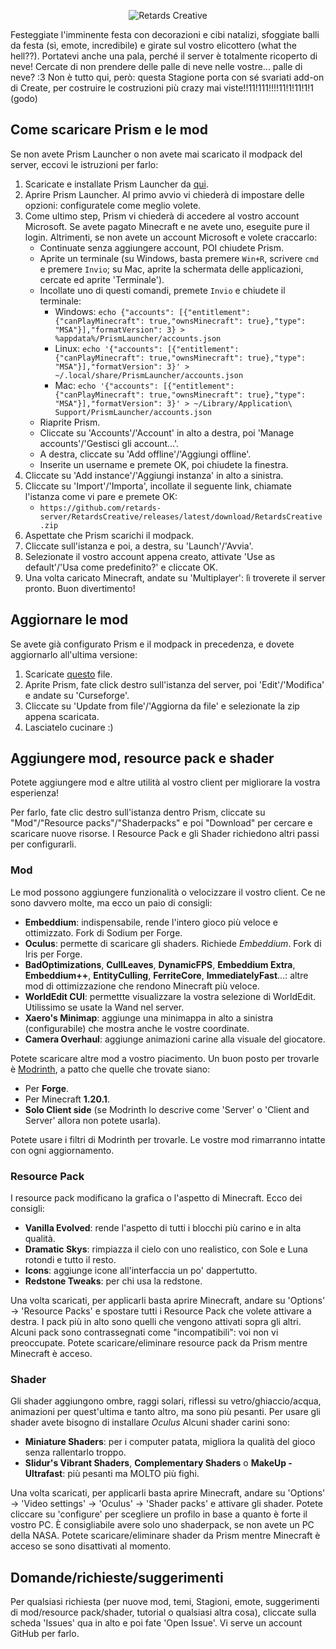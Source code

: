 <p align="center">
  <img src="https://i.imgur.com/yrQzPeY.png" alt="Retards Creative" />
</p>


Festeggiate l'imminente festa con decorazioni e cibi natalizi, sfoggiate balli da festa (sì, emote, incredibile) e girate sul vostro elicottero (what the hell??). Portatevi anche una pala, perché il server è totalmente ricoperto di neve! Cercate di non prendere delle palle di neve nelle vostre... palle di neve? :3
Non è tutto qui, però: questa Stagione porta con sé svariati add-on di Create, per costruire le costruzioni più crazy mai viste!!11!111!!!!11!1!11!1!1 (godo)

## Come scaricare Prism e le mod

Se non avete Prism Launcher o non avete mai scaricato il modpack del server, eccovi le istruzioni per farlo:

1. Scaricate e installate Prism Launcher da [qui](https://prismlauncher.org/download/).
2. Aprire Prism Launcher. Al primo avvio vi chiederà di impostare delle opzioni: configuratele come meglio volete.
3. Come ultimo step, Prism vi chiederà di accedere al vostro account Microsoft. Se avete pagato Minecraft e ne avete uno, eseguite pure il login. Altrimenti, se non avete un account Microsoft e volete craccarlo:
	* Continuate senza aggiungere account, POI chiudete Prism.
	* Aprite un terminale (su Windows, basta premere `Win+R`, scrivere `cmd` e premere `Invio`; su Mac, aprite la schermata delle applicazioni, cercate ed aprite 'Terminale').
	* Incollate uno di questi comandi, premete `Invio` e chiudete il terminale:
		- Windows: `echo {"accounts": [{"entitlement": {"canPlayMinecraft": true,"ownsMinecraft": true},"type": "MSA"}],"formatVersion": 3} > %appdata%/PrismLauncher/accounts.json`
		- Linux: `echo '{"accounts": [{"entitlement": {"canPlayMinecraft": true,"ownsMinecraft": true},"type": "MSA"}],"formatVersion": 3}' > ~/.local/share/PrismLauncher/accounts.json`
		- Mac: `echo '{"accounts": [{"entitlement": {"canPlayMinecraft": true,"ownsMinecraft": true},"type": "MSA"}],"formatVersion": 3}' > ~/Library/Application\ Support/PrismLauncher/accounts.json`
	* Riaprite Prism.
	* Cliccate su 'Accounts'/'Account' in alto a destra, poi 'Manage accounts'/'Gestisci gli account...'.
	* A destra, cliccate su 'Add offline'/'Aggiungi offline'.
	* Inserite un username e premete OK, poi chiudete la finestra.
5. Cliccate su 'Add instance'/'Aggiungi instanza' in alto a sinistra.
6. Cliccate su 'Import'/'Importa', incollate il seguente link, chiamate l'istanza come vi pare e premete OK:
	* `https://github.com/retards-server/RetardsCreative/releases/latest/download/RetardsCreative.zip`
7. Aspettate che Prism scarichi il modpack.
8. Cliccate sull'istanza e poi, a destra, su 'Launch'/'Avvia'.
9. Selezionate il vostro account appena creato, attivate 'Use as default'/'Usa come predefinito?' e cliccate OK.
10. Una volta caricato Minecraft, andate su 'Multiplayer': lì troverete il server pronto. Buon divertimento!

## Aggiornare le mod

Se avete già configurato Prism e il modpack in precedenza, e dovete aggiornarlo all'ultima versione:

1. Scaricate [questo](https://github.com/retards-server/RetardsCreative/releases/latest/download/RetardsCreative.zip) file.
2. Aprite Prism, fate click destro sull'istanza del server, poi 'Edit'/'Modifica' e andate su 'Curseforge'.
3. Cliccate su 'Update from file'/'Aggiorna da file' e selezionate la zip appena scaricata.
4. Lasciatelo cucinare :)

## Aggiungere mod, resource pack e shader

Potete aggiungere mod e altre utilità al vostro client per migliorare la vostra esperienza!

Per farlo, fate clic destro sull'istanza dentro Prism, cliccate su "Mod"/"Resource packs"/"Shaderpacks" e poi "Download" per cercare e scaricare nuove risorse.
I Resource Pack e gli Shader richiedono altri passi per configurarli.

### Mod

Le mod possono aggiungere funzionalità o velocizzare il vostro client. Ce ne sono davvero molte, ma ecco un paio di consigli:

* **Embeddium**: indispensabile, rende l'intero gioco più veloce e ottimizzato. Fork di Sodium per Forge.
* **Oculus**: permette di scaricare gli shaders. Richiede _Embeddium_. Fork di Iris per Forge.
* **BadOptimizations**, **CullLeaves**, **DynamicFPS**, **Embeddium Extra**, **Embeddium++**, **EntityCulling**, **FerriteCore**, **ImmediatelyFast**...: altre mod di ottimizzazione che rendono Minecraft più veloce.
* **WorldEdit CUI**: permettte visualizzare la vostra selezione di WorldEdit. Utilissimo se usate la Wand nel server.
* **Xaero's Minimap**: aggiunge una minimappa in alto a sinistra (configurabile) che mostra anche le vostre coordinate.
* **Camera Overhaul**: aggiunge animazioni carine alla visuale del giocatore.

Potete scaricare altre mod a vostro piacimento. Un buon posto per trovarle è [Modrinth](modrinth.com/mods), a patto che quelle che trovate siano:
- Per **Forge**.
- Per Minecraft **1.20.1**.
- **Solo Client side** (se Modrinth lo descrive come 'Server' o 'Client and Server' allora non potete usarla).

Potete usare i filtri di Modrinth per trovarle.
Le vostre mod rimarranno intatte con ogni aggiornamento.

### Resource Pack

I resource pack modificano la grafica o l'aspetto di Minecraft. Ecco dei consigli:

* **Vanilla Evolved**: rende l'aspetto di tutti i blocchi più carino e in alta qualità.
* **Dramatic Skys**: rimpiazza il cielo con uno realistico, con Sole e Luna rotondi e tutto il resto.
* **Icons**: aggiunge icone all'interfaccia un po' dappertutto.
* **Redstone Tweaks**: per chi usa la redstone.

Una volta scaricati, per applicarli basta aprire Minecraft, andare su 'Options' -> 'Resource Packs' e spostare tutti i Resource Pack che volete attivare a destra.
I pack più in alto sono quelli che vengono attivati sopra gli altri.
Alcuni pack sono contrassegnati come "incompatibili": voi non vi preoccupate.
Potete scaricare/eliminare resource pack da Prism mentre Minecraft è acceso.

### Shader

Gli shader aggiungono ombre, raggi solari, riflessi su vetro/ghiaccio/acqua, animazioni per quest'ultima e tanto altro, ma sono più pesanti.
Per usare gli shader avete bisogno di installare _Oculus_
Alcuni shader carini sono:

* **Miniature Shaders**: per i computer patata, migliora la qualità del gioco senza rallentarlo troppo.
* **Slidur's Vibrant Shaders**, **Complementary Shaders** o **MakeUp - Ultrafast**: più pesanti ma MOLTO più fighi.

Una volta scaricati, per applicarli basta aprire Minecraft, andare su 'Options' -> 'Video settings' -> 'Oculus' -> 'Shader packs' e attivare gli shader.
Potete cliccare su 'configure' per scegliere un profilo in base a quanto è forte il vostro PC.
È consigliabile avere solo uno shaderpack, se non avete un PC della NASA.
Potete scaricare/eliminare shader da Prism mentre Minecraft è acceso se sono disattivati al momento.

## Domande/richieste/suggerimenti

Per qualsiasi richiesta (per nuove mod, temi, Stagioni, emote, suggerimenti di mod/resource pack/shader, tutorial o qualsiasi altra cosa), cliccate sulla scheda 'Issues' qua in alto e poi fate 'Open Issue'. Vi serve un account GitHub per farlo.

